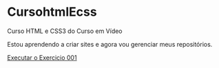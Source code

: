 # CursohtmlEcss
 Curso HTML  e CSS3 do Curso em Vídeo

Estou aprendendo a criar sites e agora vou gerenciar meus repositórios.

<a href="https://rodrigoleonardodeoliveira.github.io/CursohtmlEcss/Exercicios/Ex001/index.html"> Executar o Exercicio 001 </a>